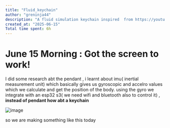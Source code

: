 ```yaml
---
title: "Fluid_keychain"
author: "greninja44"
description: "A fluid simulation keychain inspired  from https://youtu.be/jis1MC5Tm8k?si=dFwDLe44DeG1LyNZ"
created_at: "2025-06-15"
Total time spent: 6h
---
```

# June 15 Morning : Got the screen to work!
I did some research abt the pendant , i learnt about imu( inertial measurement unit) which basically gives us gyroscopic and accelro values which we calculate and get the position of the body.
using the gyro we integrate with an esp32 s3( we need wifi and bluetooth also to control it) ,   **instead of pendant how abt a keychain**

![image](https://github.com/user-attachments/assets/8f9479e1-95f5-42c1-bca6-c2dcd256a836)

so we are making something like this today 


